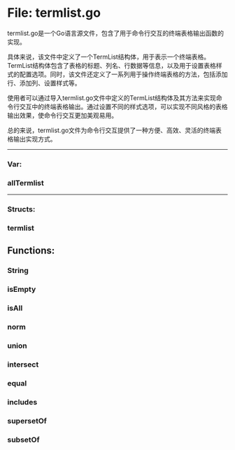 # File: termlist.go

termlist.go是一个Go语言源文件，包含了用于命令行交互的终端表格输出函数的实现。

具体来说，该文件中定义了一个TermList结构体，用于表示一个终端表格。TermList结构体包含了表格的标题、列名、行数据等信息，以及用于设置表格样式的配置选项。同时，该文件还定义了一系列用于操作终端表格的方法，包括添加行、添加列、设置样式等。

使用者可以通过导入termlist.go文件中定义的TermList结构体及其方法来实现命令行交互中的终端表格输出。通过设置不同的样式选项，可以实现不同风格的表格输出效果，使命令行交互更加美观易用。

总的来说，termlist.go文件为命令行交互提供了一种方便、高效、灵活的终端表格输出实现方式。




---

### Var:

### allTermlist








---

### Structs:

### termlist





## Functions:

### String





### isEmpty





### isAll





### norm





### union





### intersect





### equal





### includes





### supersetOf





### subsetOf





